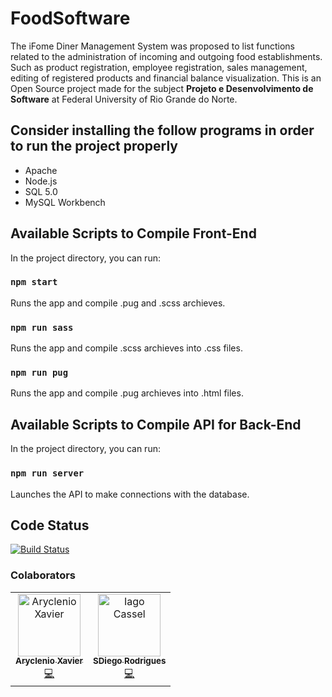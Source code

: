 # FoodSoftware

The iFome Diner Management System was proposed to list functions related to the administration of incoming and outgoing food establishments. Such as product registration, employee registration, sales management, editing of registered products and financial balance visualization. This is an Open Source project made for the subject <b>Projeto e Desenvolvimento de Software</b> at Federal University of Rio Grande do Norte.

## Consider installing the follow programs in order to run the project properly
<ul>
  <li> Apache </li>
  <li> Node.js </li>
  <li> SQL 5.0 </li>
  <li> MySQL Workbench </li>
</ul>

## Available Scripts to Compile Front-End
In the project directory, you can run:
### `npm start`
Runs the app and compile .pug and .scss archieves.
### `npm run sass`
Runs the app and compile .scss archieves into .css files.
### `npm run pug`
Runs the app and compile .pug archieves into .html files.

## Available Scripts to Compile API for Back-End
In the project directory, you can run:
### `npm run server`
Launches the API to make connections with the database.

## Code Status

[![Build Status](https://badge.buildkite.com/ab1152b6a1f6a61d3ea4ec5b3eece8d4c2b830998459c75352.svg?branch=master)](https://aryclenio.github.io)

### Colaborators
<table>
  <tr>
    <td align="center">
      <a href="http://github.com/aryclenio">
        <img src="https://avatars.githubusercontent.com/aryclenio" width="100px;" alt="Aryclenio Xavier"/>
        <br />
        <sub><b>Aryclenio Xavier</b></sub>
      </a><br />
      <a href="https://github.com/aryclenio/Sculptor/commits?author=aryclenio" title="Code">💻</a>
    </td>
    <td align="center">
      <a href="http://github.com/IagoCassel">
        <img src="https://avatars.githubusercontent.com/diego2017003" width="100px;" alt="Iago Cassel"/>
        <br />
        <sub><b>SDiego Rodrigues</b></sub>
      </a><br />
      <a href="https://github.com/aryclenio/Sculptor/commits?author=diego2017003" title="Code">💻</a>
    </td>
  </tr>
</table>
